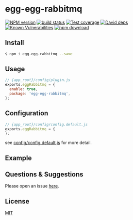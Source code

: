 # egg-egg-rabbitmq

[![NPM version][npm-image]][npm-url]
[![build status][travis-image]][travis-url]
[![Test coverage][codecov-image]][codecov-url]
[![David deps][david-image]][david-url]
[![Known Vulnerabilities][snyk-image]][snyk-url]
[![npm download][download-image]][download-url]

[npm-image]: https://img.shields.io/npm/v/egg-egg-rabbitmq.svg?style=flat-square
[npm-url]: https://npmjs.org/package/egg-egg-rabbitmq
[travis-image]: https://img.shields.io/travis/eggjs/egg-egg-rabbitmq.svg?style=flat-square
[travis-url]: https://travis-ci.org/eggjs/egg-egg-rabbitmq
[codecov-image]: https://img.shields.io/codecov/c/github/eggjs/egg-egg-rabbitmq.svg?style=flat-square
[codecov-url]: https://codecov.io/github/eggjs/egg-egg-rabbitmq?branch=master
[david-image]: https://img.shields.io/david/eggjs/egg-egg-rabbitmq.svg?style=flat-square
[david-url]: https://david-dm.org/eggjs/egg-egg-rabbitmq
[snyk-image]: https://snyk.io/test/npm/egg-egg-rabbitmq/badge.svg?style=flat-square
[snyk-url]: https://snyk.io/test/npm/egg-egg-rabbitmq
[download-image]: https://img.shields.io/npm/dm/egg-egg-rabbitmq.svg?style=flat-square
[download-url]: https://npmjs.org/package/egg-egg-rabbitmq

<!--
Description here.
-->

## Install

```bash
$ npm i egg-egg-rabbitmq --save
```

## Usage

```js
// {app_root}/config/plugin.js
exports.eggRabbitmq = {
  enable: true,
  package: 'egg-egg-rabbitmq',
};
```

## Configuration

```js
// {app_root}/config/config.default.js
exports.eggRabbitmq = {
};
```

see [config/config.default.js](config/config.default.js) for more detail.

## Example

<!-- example here -->

## Questions & Suggestions

Please open an issue [here](https://github.com/eggjs/egg/issues).

## License

[MIT](LICENSE)
